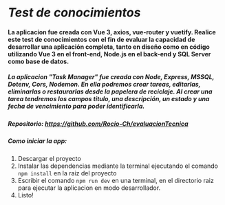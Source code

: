 # ***Test de conocimientos***

#### La aplicacion fue creada con Vue 3, axios, vue-router y vuetify. Realice este test de conocimientos con el fin de evaluar la capacidad de desarrollar una aplicación completa, tanto en diseño como en código utilizando Vue 3 en el front-end, Node.js en el back-end y SQL Server como base de datos.

##### La aplicacion "Task Manager" fue creada con Node, Express, MSSQL, Dotenv, Cors, Nodemon. En ella podremos crear tareas, editarlas, eliminarlas o restaurarlas desde la papelera de reciclaje. Al crear una tarea tendremos los campos titulo, una descripción, un estado y una fecha de vencimiento para poder identificarla.

##### Repositorio: https://github.com/Rocio-Ch/evaluacionTecnica

##### Como iniciar la app:

1. Descargar el proyecto
2. Instalar las dependencias mediante la terminal ejecutando el comando `npm install` en la raiz del proyecto
4. Escribir el comando `npm run dev` en una terminal, en el directorio raiz para ejecutar la aplicacion en modo desarrollador.
5. Listo!